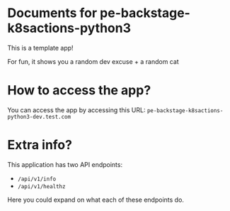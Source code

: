 # Documents for pe-backstage-k8sactions-python3

This is a template app!

For fun, it shows you a random dev excuse + a random cat

# How to access the app?

You can access the app by accessing this URL: `pe-backstage-k8sactions-python3-dev.test.com` 

# Extra info?

This application has two API endpoints:

- `/api/v1/info`
- `/api/v1/healthz`

Here you could expand on what each of these endpoints do.


